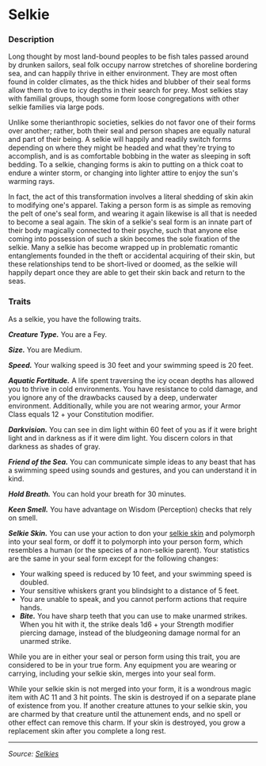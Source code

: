 # Selkie

### Description

Long thought by most land-bound peoples to be fish tales passed around by drunken sailors, seal folk occupy narrow stretches of shoreline bordering sea, and can happily thrive in either environment. They are most often found in colder climates, as the thick hides and blubber of their seal forms allow them to dive to icy depths in their search for prey. Most selkies stay with familial groups, though some form loose congregations with other selkie families via large pods.

Unlike some therianthropic societies, selkies do not favor one of their forms over another; rather, both their seal and person shapes are equally natural and part of their being. A selkie will happily and readily switch forms depending on where they might be headed and what they're trying to accomplish, and is as comfortable bobbing in the water as sleeping in soft bedding. To a selkie, changing forms is akin to putting on a thick coat to endure a winter storm, or changing into lighter attire to enjoy the sun's warming rays.

In fact, the act of this transformation involves a literal shedding of skin akin to modifying one's apparel. Taking a person form is as simple as removing the pelt of one's seal form, and wearing it again likewise is all that is needed to become a seal again. The skin of a selkie's seal form is an innate part of their body magically connected to their psyche, such that anyone else coming into possession of such a skin becomes the sole fixation of the selkie. Many a selkie has become wrapped up in problematic romantic entanglements founded in the theft or accidental acquiring of their skin, but these relationships tend to be short-lived or doomed, as the selkie will happily depart once they are able to get their skin back and return to the seas.

### Traits

As a selkie, you have the following traits.

_**Creature Type.**_ You are a Fey.

_**Size.**_ You are Medium.

_**Speed.**_ Your walking speed is 30 feet and your swimming speed is 20 feet.

_**Aquatic Fortitude.**_ A life spent traversing the icy ocean depths has allowed you to thrive in cold environments. You have resistance to cold damage, and you ignore any of the drawbacks caused by a deep, underwater environment. Additionally, while you are not wearing armor, your Armor Class equals 12 + your Constitution modifier.

_**Darkvision.**_ You can see in dim light within 60 feet of you as if it were bright light and in darkness as if it were dim light. You discern colors in that darkness as shades of gray.

_**Friend of the Sea.**_ You can communicate simple ideas to any beast that has a swimming speed using sounds and gestures, and you can understand it in kind.

_**Hold Breath.**_ You can hold your breath for 30 minutes.

_**Keen Smell.**_ You have advantage on Wisdom (Perception) checks that rely on smell.

_**Selkie Skin.**_ You can use your action to don your [selkie skin](https://github.com/mpanighetti/dnd5e-magic-items/blob/main/wondrous-items/selkie-skin.md) and polymorph into your seal form, or doff it to polymorph into your person form, which resembles a human (or the species of a non-selkie parent). Your statistics are the same in your seal form except for the following changes:

- Your walking speed is reduced by 10 feet, and your swimming speed is doubled.
- Your sensitive whiskers grant you blindsight to a distance of 5 feet.
- You are unable to speak, and you cannot perform actions that require hands.
- _**Bite.**_ You have sharp teeth that you can use to make unarmed strikes. When you hit with it, the strike deals 1d6 + your Strength modifier piercing damage, instead of the bludgeoning damage normal for an unarmed strike.

While you are in either your seal or person form using this trait, you are considered to be in your true form. Any equipment you are wearing or carrying, including your selkie skin, merges into your seal form.

While your selkie skin is not merged into your form, it is a wondrous magic item with AC 11 and 3 hit points. The skin is destroyed if on a separate plane of existence from you. If another creature attunes to your selkie skin, you are charmed by that creature until the attunement ends, and no spell or other effect can remove this charm. If your skin is destroyed, you grow a replacement skin after you complete a long rest.

---

_Source: [Selkies](https://github.com/mpanighetti/dnd5e-selkies)_
